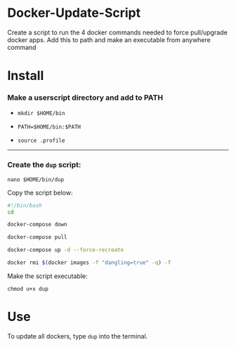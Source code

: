 # Docker-Update-Script
Create a script to run the 4 docker commands needed to force pull/upgrade docker apps.  Add this to path and make an executable from anywhere command

# Install


### Make a userscript directory and add to PATH

* `mkdir $HOME/bin`

* `PATH=$HOME/bin:$PATH`
  
* `source .profile`

---

### Create the `dup` script:

`nano $HOME/bin/dup`

Copy the script below:

```bash
#!/bin/bash
cd

docker-compose down

docker-compose pull

docker-compose up -d --force-recreate

docker rmi $(docker images -f "dangling=true" -q) -f
```

Make the script executable:

`chmod u+x dup`

# Use

To update all dockers, type `dup` into the terminal.

